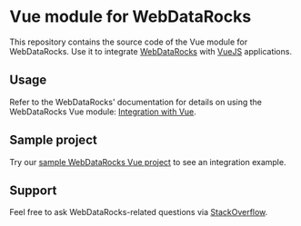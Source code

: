 # Vue module for WebDataRocks

This repository contains the source code of the Vue module for WebDataRocks. Use it to integrate [WebDataRocks](https://www.webdatarocks.com/) with [VueJS](https://vuejs.org/) applications. 

## <a name="usage"></a>Usage

Refer to the WebDataRocks' documentation for details on using the WebDataRocks Vue module: [Integration with Vue](https://www.webdatarocks.com/doc/integration-with-vue/).

## <a name="sample-project"></a>Sample project

Try our [sample WebDataRocks Vue project](https://github.com/WebDataRocks/pivot-vue) to see an integration example.

## <a name="support-feedback"></a>Support

Feel free to ask WebDataRocks-related questions via [StackOverflow](https://stackoverflow.com/questions/tagged/webdatarocks).
